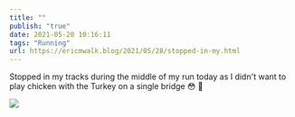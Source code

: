 ```yaml
---
title: ""
publish: "true"
date: 2021-05-28 10:16:11
tags: "Running"
url: https://ericmwalk.blog/2021/05/28/stopped-in-my.html
---
```


Stopped in my tracks during the middle of my run today as I didn't want to play chicken with the Turkey on a single bridge 😳 🦃

![](https://ericmwalk.blog/uploads/2021/1e20a2e7f1.jpg)
